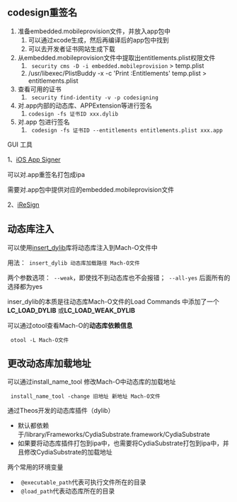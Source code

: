 ## codesign重签名

1. 准备embedded.mobileprovision文件，并放入app包中
   1. 可以通过xcode生成，然后再编译后的app包中找到
   2. 可以去开发者证书网站生成下载
2. 从embedded.mobileprovision文件中提取出entitlements.plist权限文件
   1. ` security cms -D -i embedded.mobileprovision` > temp.plist
   2. /usr/libexec/PlistBuddy -x -c 'Print :Entitlements' temp.plist > entitlements.plist
3. 查看可用的证书
   1. ` security find-identity -v -p codesigning`
4. 对.app内部的动态库、APPExtension等进行签名
   1. `codesign -fs 证书ID xxx.dylib`
5. 对.app 包进行签名
   1. ` codesign -fs 证书ID --entitlements entitlements.plist xxx.app`

GUI 工具

1、[iOS App Signer](https://github.com/DanTheMan827/ios-app-signer)

可以对.app重签名打包成ipa

需要对.app包中提供对应的embedded.mobileprovision文件

2、[iReSign](https://github.com/maciekish/iReSign/)

## 动态库注入

可以使用[insert_dylib](https://github.com/Tyilo/insert_dylib)库将动态库注入到Mach-O文件中

用法：` insert_dylib 动态库加载路径 Mach-O文件`

两个参数选项：` --weak`，即使找不到动态库也不会报错；` --all-yes` 后面所有的选择都为yes

inser_dylib的本质是往动态库Mach-O文件的Load Commands 中添加了一个**LC_LOAD_DYLIB** 或**LC_LOAD_WEAK_DYLIB**

可以通过otool查看Mach-O的**动态库依赖信息**

` otool -L Mach-O文件`

## 更改动态库加载地址

可以通过install_name_tool 修改Mach-O中动态库的加载地址

` install_name_tool -change 旧地址 新地址 Mach-O文件`

通过Theos开发的动态库插件（dylib）

- 默认都依赖于/library/Frameworks/CydiaSubstrate.framework/CydiaSubstrate
- 如果要将动态库插件打包到ipa中，也需要将CydiaSubstrate打包到ipa中，并且修改CydiaSubstrate的加载地址

两个常用的环境变量

- ` @executable_path`代表可执行文件所在的目录
- ` @load_path`代表动态库所在的目录